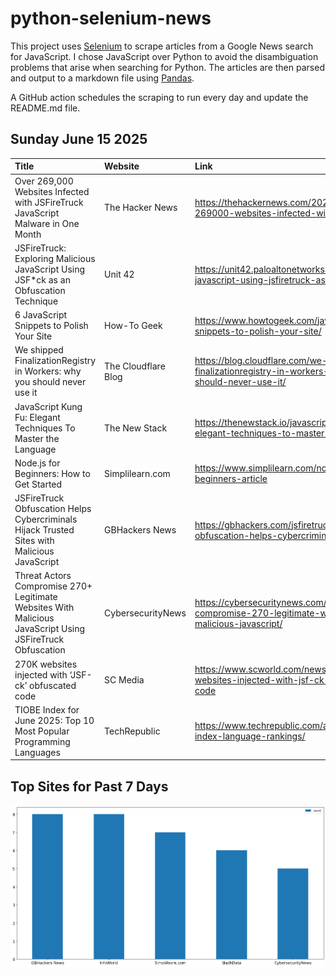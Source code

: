 # python-selenium-news

This project uses [Selenium](https://www.seleniumhq.org/) to scrape articles from a Google News search for JavaScript.
I chose JavaScript over Python to avoid the disambiguation problems that arise when searching for Python.
The articles are then parsed and output to a markdown file using [Pandas](https://pandas.pydata.org/).

A GitHub action schedules the scraping to run every day and update the README.md file.

## Sunday June 15 2025


| Title                                                                                                     | Website             | Link                                                                                                      |
|:----------------------------------------------------------------------------------------------------------|:--------------------|:----------------------------------------------------------------------------------------------------------|
| Over 269,000 Websites Infected with JSFireTruck JavaScript Malware in One Month                           | The Hacker News     | https://thehackernews.com/2025/06/over-269000-websites-infected-with.html                                 |
| JSFireTruck: Exploring Malicious JavaScript Using JSF*ck as an Obfuscation Technique                      | Unit 42             | https://unit42.paloaltonetworks.com/malicious-javascript-using-jsfiretruck-as-obfuscation/                |
| 6 JavaScript Snippets to Polish Your Site                                                                 | How-To Geek         | https://www.howtogeek.com/javascript-snippets-to-polish-your-site/                                        |
| We shipped FinalizationRegistry in Workers: why you should never use it                                   | The Cloudflare Blog | https://blog.cloudflare.com/we-shipped-finalizationregistry-in-workers-why-you-should-never-use-it/       |
| JavaScript Kung Fu: Elegant Techniques To Master the Language                                             | The New Stack       | https://thenewstack.io/javascript-kung-fu-elegant-techniques-to-master-the-language/                      |
| Node.js for Beginners: How to Get Started                                                                 | Simplilearn.com     | https://www.simplilearn.com/nodejs-for-beginners-article                                                  |
| JSFireTruck Obfuscation Helps Cybercriminals Hijack Trusted Sites with Malicious JavaScript               | GBHackers News      | https://gbhackers.com/jsfiretruck-obfuscation-helps-cybercriminals-hijack/                                |
| Threat Actors Compromise 270+ Legitimate Websites With Malicious JavaScript Using JSFireTruck Obfuscation | CybersecurityNews   | https://cybersecuritynews.com/threat-actors-compromise-270-legitimate-websites-with-malicious-javascript/ |
| 270K websites injected with ‘JSF-ck’ obfuscated code                                                      | SC Media            | https://www.scworld.com/news/270k-websites-injected-with-jsf-ck-obfuscated-code                           |
| TIOBE Index for June 2025: Top 10 Most Popular Programming Languages                                      | TechRepublic        | https://www.techrepublic.com/article/tiobe-index-language-rankings/                                       |
## Top Sites for Past 7 Days

![Graph of Top Sites](https://raw.githubusercontent.com/dan-mba/python-selenium-news/main/last-week.png)
